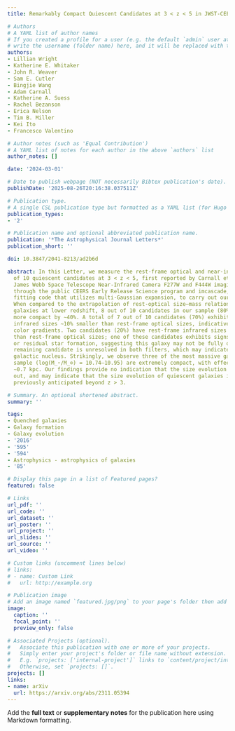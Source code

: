 ```yaml
---
title: Remarkably Compact Quiescent Candidates at 3 < z < 5 in JWST-CEERS

# Authors
# A YAML list of author names
# If you created a profile for a user (e.g. the default `admin` user at `content/authors/admin/`), 
# write the username (folder name) here, and it will be replaced with their full name and linked to their profile.
authors:
- Lillian Wright
- Katherine E. Whitaker
- John R. Weaver
- Sam E. Cutler
- Bingjie Wang
- Adam Carnall
- Katherine A. Suess
- Rachel Bezanson
- Erica Nelson
- Tim B. Miller
- Kei Ito
- Francesco Valentino

# Author notes (such as 'Equal Contribution')
# A YAML list of notes for each author in the above `authors` list
author_notes: []

date: '2024-03-01'

# Date to publish webpage (NOT necessarily Bibtex publication's date).
publishDate: '2025-08-26T20:16:38.037511Z'

# Publication type.
# A single CSL publication type but formatted as a YAML list (for Hugo requirements).
publication_types:
- '2'

# Publication name and optional abbreviated publication name.
publication: '*The Astrophysical Journal Letters*'
publication_short: ''

doi: 10.3847/2041-8213/ad2b6d

abstract: In this Letter, we measure the rest-frame optical and near-infrared sizes
  of 10 quiescent candidates at 3 < z < 5, first reported by Carnall et al. We use
  James Webb Space Telescope Near-Infrared Camera F277W and F444W imaging obtained
  through the public CEERS Early Release Science program and imcascade, an astronomical
  fitting code that utilizes multi-Gaussian expansion, to carry out our size measurements.
  When compared to the extrapolation of rest-optical size–mass relations for quiescent
  galaxies at lower redshift, 8 out of 10 candidates in our sample (80%) are on average
  more compact by ∼40%. A total of 7 out of 10 candidates (70%) exhibit rest-frame
  infrared sizes ∼10% smaller than rest-frame optical sizes, indicative of negative
  color gradients. Two candidates (20%) have rest-frame infrared sizes ∼1.4× larger
  than rest-frame optical sizes; one of these candidates exhibits signs of ongoing
  or residual star formation, suggesting this galaxy may not be fully quenched. The
  remaining candidate is unresolved in both filters, which may indicate an active
  galactic nucleus. Strikingly, we observe three of the most massive galaxies in the
  sample (log(M_⋆/M_⊙) = 10.74–10.95) are extremely compact, with effective radii
  ∼0.7 kpc. Our findings provide no indication that the size evolution relation flattens
  out, and may indicate that the size evolution of quiescent galaxies is steeper than
  previously anticipated beyond z > 3.

# Summary. An optional shortened abstract.
summary: ''

tags:
- Quenched galaxies
- Galaxy formation
- Galaxy evolution
- '2016'
- '595'
- '594'
- Astrophysics - astrophysics of galaxies
- '85'

# Display this page in a list of Featured pages?
featured: false

# Links
url_pdf: ''
url_code: ''
url_dataset: ''
url_poster: ''
url_project: ''
url_slides: ''
url_source: ''
url_video: ''

# Custom links (uncomment lines below)
# links:
# - name: Custom Link
#   url: http://example.org

# Publication image
# Add an image named `featured.jpg/png` to your page's folder then add a caption below.
image:
  caption: ''
  focal_point: ''
  preview_only: false

# Associated Projects (optional).
#   Associate this publication with one or more of your projects.
#   Simply enter your project's folder or file name without extension.
#   E.g. `projects: ['internal-project']` links to `content/project/internal-project/index.md`.
#   Otherwise, set `projects: []`.
projects: []
links:
- name: arXiv
  url: https://arxiv.org/abs/2311.05394
---
```


Add the **full text** or **supplementary notes** for the publication here using Markdown formatting.
